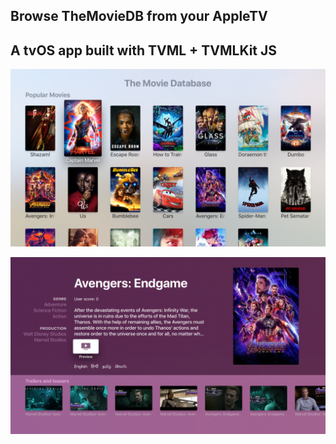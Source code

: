 ## Browse TheMovieDB from your AppleTV
## A tvOS app built with TVML + TVMLKit JS

![Screenshot](https://github.com/alingorgan/TheMovieBrowser-TV/blob/master/screenshots/resultsScreen.png)

![Screenshot](https://github.com/alingorgan/TheMovieBrowser-TV/blob/master/screenshots/movieDetailsScreen.png)
